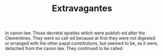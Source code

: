 ---
title: Extravagantes
letter: E
permalink: "/definitions/bld-extravagantes.html"
body: In canon law. Those decretal epistles whlch were publish-ed after the Clementines.
  They were so call-ed because at first they were not digested or arranged with the
  other papal constitutions, but seemed to be, as it were, detached from the canon
  law. They continued to be called
published_at: '2018-07-07'
source: Black's Law Dictionary 2nd Ed (1910)
layout: post
---